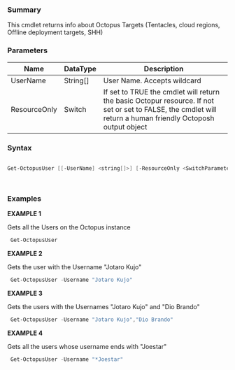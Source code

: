 ﻿### Summary

This cmdlet returns info about Octopus Targets (Tentacles, cloud regions, Offline deployment targets, SHH)
### Parameters
| Name | DataType          | Description |
| ------------- | ----------- | ----------- |
| UserName | String[] |  User Name. Accepts wildcard     |
| ResourceOnly | Switch |  If set to TRUE the cmdlet will return the basic Octopur resource. If not set or set to FALSE, the cmdlet will return a  human friendly Octoposh output object     |

### Syntax
``` powershell

Get-OctopusUser [[-UserName] <string[]>] [-ResourceOnly <SwitchParameter>] [<CommonParameters>]




``` 

### Examples 

**EXAMPLE 1**

Gets all the Users on the Octopus instance

``` powershell 
 Get-OctopusUser
``` 

**EXAMPLE 2**

Gets the user with the Username "Jotaro Kujo"

``` powershell 
 Get-OctopusUser -Username "Jotaro Kujo"
``` 

**EXAMPLE 3**

Gets the users with the Usernames "Jotaro Kujo" and "Dio Brando"

``` powershell 
 Get-OctopusUser -Username "Jotaro Kujo","Dio Brando"
``` 

**EXAMPLE 4**

Gets all the users whose username ends with "Joestar"

``` powershell 
 Get-OctopusUser -Username "*Joestar"
``` 

